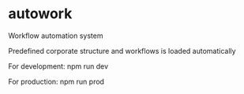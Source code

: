 # autowork

Workflow automation system

Predefined corporate structure and workflows is loaded automatically

For development: npm run dev

For production: npm run prod
